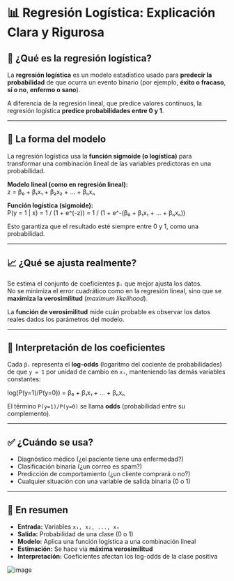 # 📊 Regresión Logística: Explicación Clara y Rigurosa

## 📌 ¿Qué es la regresión logística?

La **regresión logística** es un modelo estadístico usado para **predecir la probabilidad** de que ocurra un evento binario (por ejemplo, **éxito o fracaso**, **sí o no**, **enfermo o sano**).

A diferencia de la regresión lineal, que predice valores continuos, la regresión logística **predice probabilidades entre 0 y 1**.

---

## 🔢 La forma del modelo

La regresión logística usa la **función sigmoide (o logística)** para transformar una combinación lineal de las variables predictoras en una probabilidad.

**Modelo lineal (como en regresión lineal):**  
z = β₀ + β₁x₁ + β₂x₂ + ... + βₙxₙ

**Función logística (sigmoide):**  
P(y = 1 | x) = 1 / (1 + e^(-z)) = 1 / (1 + e^-(β₀ + β₁x₁ + ... + βₙxₙ))

Esto garantiza que el resultado esté siempre entre 0 y 1, como una probabilidad.

---

## 📈 ¿Qué se ajusta realmente?

Se estima el conjunto de coeficientes `βᵢ` que mejor ajusta los datos.  
No se minimiza el error cuadrático como en la regresión lineal, sino que se **maximiza la verosimilitud** (*maximum likelihood*).

La **función de verosimilitud** mide cuán probable es observar los datos reales dados los parámetros del modelo.

---

## 🧮 Interpretación de los coeficientes

Cada `βᵢ` representa el **log-odds** (logaritmo del cociente de probabilidades) de que `y = 1` por unidad de cambio en `xᵢ`, manteniendo las demás variables constantes:

log(P(y=1)/P(y=0)) = β₀ + β₁x₁ + ... + βₙxₙ

El término `P(y=1)/P(y=0)` se llama **odds** (probabilidad entre su complemento).

---

## ✅ ¿Cuándo se usa?

- Diagnóstico médico (¿el paciente tiene una enfermedad?)
- Clasificación binaria (¿un correo es spam?)
- Predicción de comportamiento (¿un cliente comprará o no?)
- Cualquier situación con una variable de salida binaria (0 o 1)

---

## 🧠 En resumen

- **Entrada:** Variables `x₁, x₂, ..., xₙ`
- **Salida:** Probabilidad de una clase (0 o 1)
- **Modelo:** Aplica una función logística a una combinación lineal
- **Estimación:** Se hace vía **máxima verosimilitud**
- **Interpretación:** Coeficientes afectan los log-odds de la clase positiva

![image](https://github.com/user-attachments/assets/96cf7473-d7bc-44ae-a213-584f00c309df)

